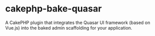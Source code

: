 # cakephp-bake-quasar
A CakePHP plugin that integrates the Quasar UI framework (based on Vue.js) into the baked admin scaffolding for your application.
